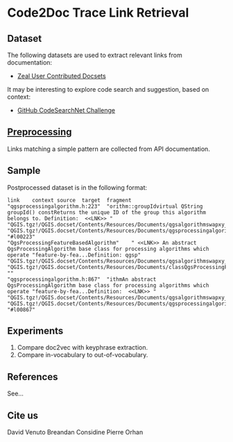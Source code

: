 # Code2Doc Trace Link Retrieval

## Dataset

The following datasets are used to extract relevant links from documentation:

* [Zeal User Contributed Docsets](https://zealusercontributions.now.sh/)

It may be interesting to explore code search and suggestion, based on context:

* [GitHub CodeSearchNet Challenge](https://github.com/github/CodeSearchNet)

## [Preprocessing](preprocessing/README.md)

Links matching a simple pattern are collected from API documentation.

## Sample

Postprocessed dataset is in the following format: 

```
link	context	source	target	fragment
"qgsprocessingalgorithm.h:223"	"orithm::groupIdvirtual QString groupId() constReturns the unique ID of the group this algorithm belongs to. Definition:  <<LNK>> "	"QGIS.tgz!/QGIS.docset/Contents/Resources/Documents/qgsalgorithmswapxy_8h_source.html"	"QGIS.tgz!/QGIS.docset/Contents/Resources/Documents/qgsprocessingalgorithm_8h_source.html"	"#l00223"
"QgsProcessingFeatureBasedAlgorithm"	" <<LNK>> An abstract QgsProcessingAlgorithm base class for processing algorithms which operate "feature-by-fea...Definition: qgsp"	"QGIS.tgz!/QGIS.docset/Contents/Resources/Documents/qgsalgorithmswapxy_8h_source.html"	"QGIS.tgz!/QGIS.docset/Contents/Resources/Documents/classQgsProcessingFeatureBasedAlgorithm.html"	""
"qgsprocessingalgorithm.h:867"	"ithmAn abstract QgsProcessingAlgorithm base class for processing algorithms which operate "feature-by-fea...Definition:  <<LNK>> "	"QGIS.tgz!/QGIS.docset/Contents/Resources/Documents/qgsalgorithmswapxy_8h_source.html"	"QGIS.tgz!/QGIS.docset/Contents/Resources/Documents/qgsprocessingalgorithm_8h_source.html"	"#l00867"
```

## Experiments

1. Compare doc2vec with keyphrase extraction.
2. Compare in-vocabulary to out-of-vocabulary.

## References

See...

## Cite us

David Venuto
Breandan Considine
Pierre Orhan
